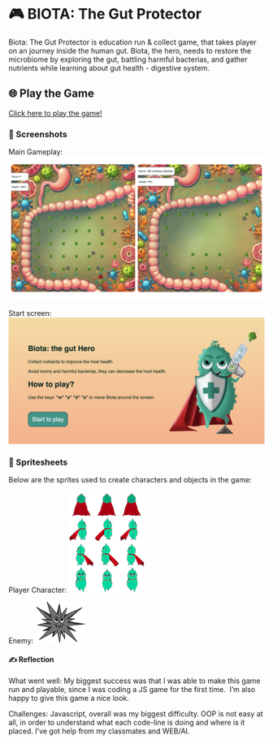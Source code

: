 # 🎮 BIOTA: The Gut Protector
Biota: The Gut Protector is education run & collect game, that takes player on an journey inside the human gut. Biota, the hero, needs to restore the microbiome by exploring the gut, battling harmful bacterias, and gather nutrients while learning about gut health - digestive system.

## 🌐 Play the Game
[Click here to play the game!](https://dsimobcc24.github.io/CCL1_24/)

### 📸 Screenshots
Main Gameplay:
![Gameplay Screenshot](https://github.com/DSimoBCC24/CCL1_24/blob/main/game-screen-biota.jpg)


Start screen:
![UI Screenshot](https://github.com/DSimoBCC24/CCL1_24/blob/main/start-screen-game-biota.jpg)


### 🎨 Spritesheets
Below are the sprites used to create characters and objects in the game:

Player Character:
![Player Spritesheet](https://github.com/DSimoBCC24/CCL1_24/blob/main/player-biota-sprites.png)



Enemy:
![Enemy graphic](https://github.com/DSimoBCC24/CCL1_24/blob/main/enemy-img.png)

#### ✍️ Reflection
What went well:
My biggest success was that I was able to make this game run and playable, since I was coding a JS game for the first time. 
I’m also happy to give this game a nice look.

Challenges:
Javascript, overall was my biggest difficulty. OOP is not easy at all, in order to understand what each code-line is doing and where is it placed.
I’ve got help from my classmates and WEB/AI.
